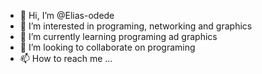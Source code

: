 - 👋 Hi, I’m @Elias-odede
- 👀 I’m interested in programing, networking and graphics
- 🌱 I’m currently learning programing ad graphics
- 💞️ I’m looking to collaborate on programing
- 📫 How to reach me ...

<!---
Elias-odede/Elias-odede is a ✨ special ✨ repository because its `README.md` (this file) appears on your GitHub profile.
You can click the Preview link to take a look at your changes.
--->

